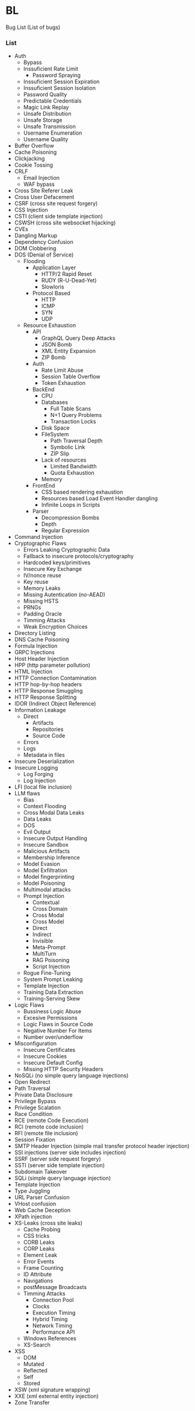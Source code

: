 # BL
Bug List (List of bugs)

### List

- Auth
  - Bypass
  - Inssuficient Rate Limit
    - Password Spraying
  - Inssuficient Session Expiration
  - Inssuficient Session Isolation
  - Password Quality
  - Predictable Credentials
  - Magic Link Replay
  - Unsafe Distribution
  - Unsafe Storage
  - Unsafe Transmission
  - Username Enumeration
  - Username Quality
- Buffer Overflow
- Cache Poisoning
- Clickjacking
- Cookie Tossing
- CRLF
  - Email Injection
  - WAF bypass
- Cross Site Referer Leak
- Cross User Defacement
- CSRF (cross site request forgery)
- CSS Injection
- CSTI (client side template injection)
- CSWSH (cross site websocket hijacking)
- CVEs
- Dangling Markup
- Dependency Confusion
- DOM Clobbering
- DOS (Denial of Service)
  - Flooding
    - Application Layer
      - HTTP/2 Rapid Reset
      - RUDY (R-U-Dead-Yet)
      - Slowloris
    - Protocol Based
      - HTTP
      - ICMP
      - SYN
      - UDP 
  - Resource Exhaustion
    - API
      - GraphQL Query Deep Attacks
      - JSON Bomb
      - XML Entity Expansion
      - ZIP Bomb
    - Auth
      - Rate Limit Abuse
      - Session Table Overflow
      - Token Exhaustion
    - BackEnd
      - CPU
      - Databases
        - Full Table Scans
        - N+1 Query Problems
        - Transaction Locks
      - Disk Space
      - FileSystem
        - Path Traversal Depth
        - Symbolic Link
        - ZIP Slip
      - Lack of resources
        - Limited Bandwidth
        - Quota Exhaustion
      - Memory
    - FrontEnd
      - CSS based rendering exhaustion
      - Resources based Load Event Handler dangling 
      - Infinite Loops in Scripts
    - Parser
      - Decompression Bombs
      - Depth 
      - Regular Expression
- Command Injection
- Cryptographic Flaws
  - Errors Leaking Cryptographic Data
  - Fallback to insecure protocols/cryptography
  - Hardcoded keys/primitives
  - Insecure Key Exchange
  - IV/nonce reuse
  - Key reuse
  - Memory Leaks
  - Missing Autentication (no-AEAD)
  - Missing HSTS
  - PRNGs
  - Padding Oracle
  - Timming Attacks
  - Weak Encryption Choices
- Directory Listing
- DNS Cache Poisoning
- Formula Injection
- GRPC Injections
- Host Header Injection
- HPP (http parameter pollution)
- HTML Injection
- HTTP Connection Contamination
- HTTP hop-by-hop headers
- HTTP Response Smuggling
- HTTP Response Splitting
- IDOR (Indirect Object Reference)
- Information Leakage
  - Direct
    - Artifacts
    - Repositories
    - Source Code
  - Errors
  - Logs 
  - Metadata in files
- Insecure Deserialization
- Insecure Logging
  - Log Forging
  - Log Injection
- LFI (local file inclusion)
- LLM flaws
  - Bias
  - Context Flooding
  - Cross Modal Data Leaks
  - Data Leaks
  - DOS
  - Evil Output
  - Insecure Output Handling
  - Insecure Sandbox
  - Malicious Artifacts
  - Membership Inference
  - Model Evasion
  - Model Exfiltration
  - Model fingerprinting
  - Model Poisoning
  - Multimodal attacks
  - Prompt Injection
    - Contextual
    - Cross Domain
    - Cross Modal
    - Cross Model
    - Direct
    - Indirect
    - Invisible
    - Meta-Prompt
    - MultiTurn 
    - RAG Poisoning
    - Script Injection
  - Rogue Fine-Tuning
  - System Prompt Leaking
  - Template Injection
  - Training Data Extraction
  - Training-Serving Skew
- Logic Flaws
  - Bussiness Logic Abuse
  - Excesive Permissions
  - Logic Flaws in Source Code
  - Negative Number For Items
  - Number over/underflow
- Misconfiguration
  - Insecure Certificates
  - Insecure Cookies
  - Insecure Default Config
  - Missing HTTP Security Headers
- NoSQLi (no simple query language injections)
- Open Redirect
- Path Traversal
- Private Data Disclosure 
- Privilege Bypass
- Privilege Scalation
- Race Condition
- RCE (remote Code Execution)
- RCI (remote code inclusion)
- RFI (remote file inclusion)
- Session Fixation
- SMTP Header Injection (simple mail transfer protocol header injection)
- SSI injections (server side includes injection)
- SSRF (server side request forgery)
- SSTI (server side template injection)
- Subdomain Takeover
- SQLi (simple query language injection)
- Template Injection
- Type Juggling
- URL Parser Confusion
- VHost confusion
- Web Cache Deception
- XPath injection
- XS-Leaks (cross site leaks)
  - Cache Probing
  - CSS tricks
  - CORB Leaks
  - CORP Leaks
  - Element Leak
  - Error Events
  - Frame Counting
  - ID Attribute
  - Navigations
  - postMessage Broadcasts
  - Timming Attacks
    - Connection Pool
    - Clocks
    - Execution Timing
    - Hybrid Timing
    - Network Timing
    - Performance API
  - Windows References
  - XS-Search
- XSS
  - DOM
  - Mutated
  - Reflected
  - Self
  - Stored
- XSW (xml signature wrapping)
- XXE (xml external entity injection)
- Zone Transfer
